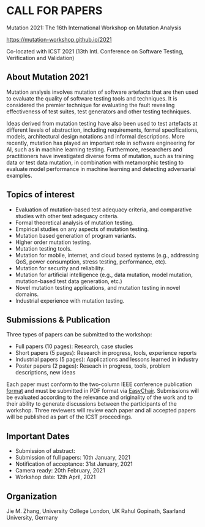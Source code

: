 # CALL FOR PAPERS

Mutation 2021: The 16th International Workshop on Mutation Analysis

https://mutation-workshop.github.io/2021

Co-located with ICST 2021
(13th Intl. Conference on Software Testing, Verification and Validation)


## About Mutation 2021

Mutation analysis involves mutation of software artefacts that are then used to evaluate the quality of software testing tools and techniques. It is considered the premier technique for evaluating the fault revealing effectiveness of test suites, test generators and other testing techniques. 

Ideas derived from mutation testing have also been used to test artefacts at different levels of abstraction, including requirements, formal specifications, models, architectural design notations and informal descriptions. More recently, mutation has played an important role in software engineering for AI, such as in machine learning testing. Furthermore, researchers and practitioners have investigated diverse forms of mutation, such as training data or test data mutation, in combination with metamorphic testing to evaluate model performance in machine learning and detecting adversarial examples.


## Topics of interest

-  Evaluation of mutation-based test adequacy criteria, and comparative studies with other test adequacy criteria.
-  Formal theoretical analysis of mutation testing.
-  Empirical studies on any aspects of mutation testing.
-  Mutation based generation of program variants.
-  Higher order mutation testing.
-  Mutation testing tools.
-  Mutation for mobile, internet, and cloud based systems (e.g., addressing QoS, power consumption, stress testing, performance, etc).
-  Mutation for security and reliability.
-  Mutation for artificial intelligence (e.g., data mutation, model mutation, mutation-based test data generation, etc.)
-  Novel mutation testing applications, and mutation testing in novel domains.
-  Industrial experience with mutation testing.


## Submissions & Publication

Three types of papers can be submitted to the workshop:
- Full papers (10 pages): Research, case studies
- Short papers (5 pages): Research in progress, tools, experience reports
- Industrial papers (5 pages): Applications and lessons learned in industry
- Poster papers (2 pages): Reseach in progress, tools, problem descriptions, new ideas

Each paper must conform to the two-column IEEE conference publication
[format](https://www.ieee.org/conferences/publishing/templates.html) and must be
submitted in PDF format via
[EasyChair]( ).
Submissions will be evaluated according to the relevance and originality of the
work and to their ability to generate discussions between the participants of
the workshop. Three reviewers will review each paper and all accepted papers
will be published as part of the ICST proceedings.

## Important Dates

- Submission of abstract: 
- Submission of full papers: 10th January, 2021
- Notification of acceptance: 31st January, 2021
- Camera ready: 20th February, 2021
- Workshop date: 12th April, 2021 

## Organization

Jie M. Zhang, University College London, UK
Rahul Gopinath, Saarland University, Germany
